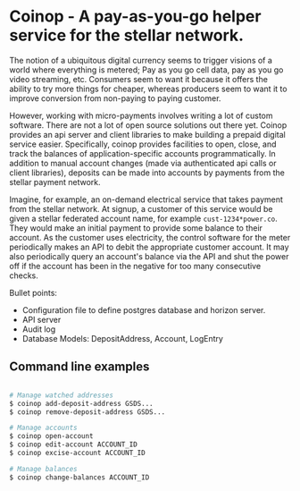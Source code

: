 # Coinop - A pay-as-you-go helper service for the stellar network.

The notion of a ubiquitous digital currency seems to trigger visions of a world where everything is metered; Pay as you go cell data, pay as you go video streaming, etc.  Consumers seem to want it because it offers the ability to try more things for cheaper, whereas producers seem to want it to improve conversion from non-paying to paying customer.  

However, working with micro-payments involves writing a lot of custom software.  There are not a lot of open source solutions out there yet.  Coinop provides an api server and client libraries to make building a prepaid digital service easier.  Specifically, coinop provides facilities to open, close, and track the balances of application-specific accounts programmatically. In addition to manual account changes (made via authenticated api calls or client libraries), deposits can be made into accounts by payments from the stellar payment network.

Imagine, for example, an on-demand electrical service that takes payment from the stellar network.  At signup, a customer of this service would be given a stellar federated account name, for example `cust-1234*power.co`.  They would make an initial payment to provide some balance to their account.  As the customer uses electricity, the control software for the meter periodically makes an API to debit the appropriate customer account.  It may also periodically query an account's balance via the API and shut the power off if the account has been in the negative for too many consecutive checks.

Bullet points:
- Configuration file to define postgres database and horizon server.
- API server
- Audit log
- Database Models: DepositAddress, Account, LogEntry


## Command line examples

```bash

# Manage watched addresses
$ coinop add-deposit-address GSDS...
$ coinop remove-deposit-address GSDS...

# Manage accounts
$ coinop open-account
$ coinop edit-account ACCOUNT_ID
$ coinop excise-account ACCOUNT_ID

# Manage balances
$ coinop change-balances ACCOUNT_ID
```
